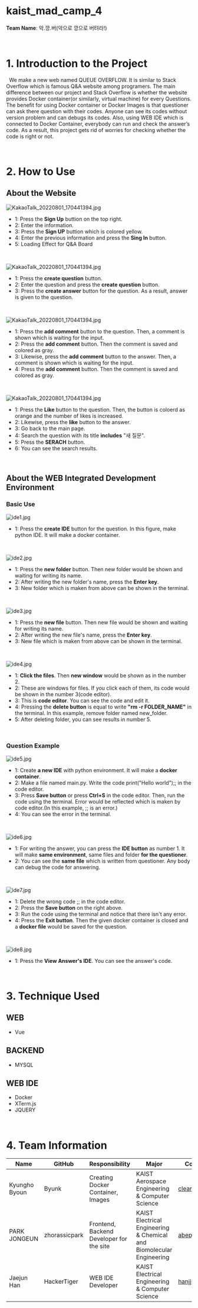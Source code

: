 # **kaist_mad_camp_4**

**Team Name**: 악.깡.버(악으로 깡으로 버텨라!)

<br>

# **1. Introduction to the Project**

&nbsp; We make a new web named QUEUE OVERFLOW. It is similar to Stack Overflow which is famous Q&A website among programers. The main difference between our project and Stack Overflow is whether the website provides Docker container(or similarly, virtual machine) for every Questions. The benefit for using Docker container or Docker Images is that questioner can ask there question with their codes. Anyone can see its codes without version problem and can debugs its codes. Also, using WEB IDE which is connected to Docker Container, everybody can run and check the answer’s code. As a result, this project gets rid of worries for checking whether the code is right or not.

<br>

# **2. How to Use**

## **About the Website**

![KakaoTalk_20220801_170441394.jpg](images/qna1.jpg)

- 1: Press the **Sign Up** buttion on the top right.
- 2: Enter the information.
- 3: Press the **Sign UP** buttion which is colored yellow.
- 4: Enter the previous information and press the **Sing In** button.
- 5: Loading Effect for Q&A Board
  
<br>

![KakaoTalk_20220801_170441394.jpg](images/qna2.jpg)

- 1: Press the **create question** button.
- 2: Enter the question and press the **create question** button.
- 3: Press the **create answer** button for the question. As a result, answer is given to the question.

<br>

![KakaoTalk_20220801_170441394.jpg](images/qna3.jpg)

- 1: Press the **add comment** button to the question. Then, a comment is shown which is waiting for the input. 
- 2: Press the **add comment** button. Then the comment is saved and colored as gray.
- 3: Likewise, press the **add comment** button to the answer. Then, a comment is shown which is waiting for the input.
- 4: Press the **add comment** button. Then the comment is saved and colored as gray.

<br>

![KakaoTalk_20220801_170441394.jpg](images/qna4.jpg)

- 1: Press the **Like** button to the question. Then, the button is coloerd as orange and the number of likes is increased.
- 2: Likewise, press the **like** button to the answer.
- 3: Go back to the main page.
- 4: Search the question with its title **includes** "새 질문".
- 5: Press the **SERACH** button.
- 6: You can see the search results.

<br>


## **About the WEB Integrated Development Environment**

### **Basic Use**
![ide1.jpg](images/ide1.jpg)
- 1: Press the **create IDE** button for the question. In this figure, make python IDE. It will make a docker container.

<br>



![ide2.jpg](images/ide2.jpg)
- 1: Press the **new folder** button. Then new folder would be shown and waiting for writing its name.
- 2: After writing the new folder's name, press the **Enter key**.
- 3: New folder which is maken from above can be shown in the terminal.

<br>

![ide3.jpg](images/ide3.jpg)
- 1: Press the **new file** button. Then new file would be shown and waiting for writing its name.
- 2: After writing the new file's name, press the **Enter key**.
- 3: New file which is maken from above can be shown in the terminal.

<br>

![ide4.jpg](images/ide4.jpg)
- 1: **Click the files**. Then **new window** would be shown as in the number 2.
- 2: These are windows for files. If you click each of them, its code would be shown in the number 3(code editor).
- 3: This is **code editor**. You can see the code and edit it.
- 4: Pressing the **delete button** is equal to write **"rm -r FOLDER_NAME"** in the terminal. In this example, remove folder named new_folder.
- 5: After deleting folder, you can see results in number 5.

<br>

### **Question Example**

![ide5.jpg](images/ide5.jpg)
- 1: Create **a new IDE** with python environment. It will make a **docker container**.
- 2: Make a file named main.py. Write the code print("Hello world");; in the code editor.
- 3: Press **Save button** or press **Ctrl+S** in the code editor. Then, run the code using the terminal. Error would be reflected which is maken by code editor.(In this example, ;; is an error.)
- 4: You can see the error in the terminal.
  
<br>

![ide6.jpg](images/ide6.jpg)
- 1: For writing the answer, you can press the **IDE button** as number 1. It will make **same environment**, same files and folder **for the questioner**.
- 2: You can see the **same file** which is written from questioner. Any body can debug the code for answering.

<br>


![ide7.jpg](images/ide7.jpg)
- 1: Delete the wrong code ;; in the code editor.
- 2: Press the **Save button** on the right above.
- 3: Run the code using the terminal and notice that there isn't any error.
- 4: Press the **Exit button**. Then the given docker container is closed and a **docker file** would be saved for the question.

<br>

![ide8.jpg](images/ide8.jpg)
- 1: Press the **View Answer's IDE**. You can see the answer's code.

<br>


 

# **3. Technique Used**
## WEB
- Vue
## BACKEND
- MYSQL
## WEB IDE
- Docker
- XTerm.js
- JQUERY

<br>

# **4. Team Information**

| Name | GitHub | Responsibility | Major | Contact Information |
| --- | --- | --- | --- | --- |
| Kyungho Byoun | Byunk | Creating Docker Container, Images | KAIST Aerospace Engineering & Computer Science | clearman001@kaist.ac.kr |
| PARK JONGEUN | zhorassicpark | Frontend, Backend Developer for the site | KAIST Electrical Engineering & Chemical and Biomolecular Engineering | abepje@kaist.ac.kr  |
| Jaejun Han | HackerTiger | WEB IDE Developer | KAIST Electrical Engineering & Computer Science | hanjj03@naver.com |